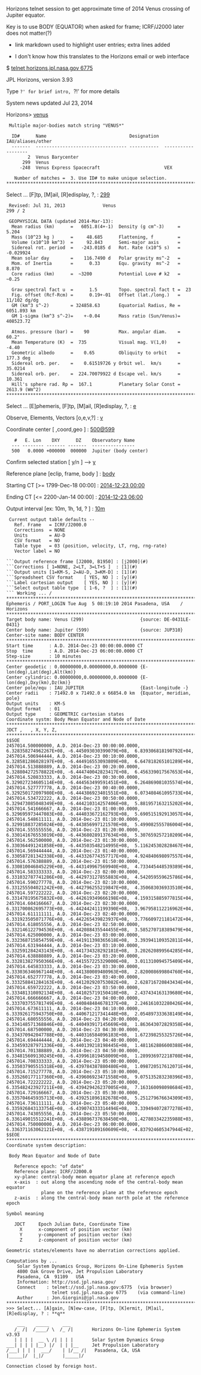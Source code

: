 Horizons telnet session to get approximate time of 2014 Venus crossing of Jupiter equator.

Key is to use BODY (EQUATOR) when asked for frame; ICRF/J2000 later does not matter(?)

- link markdown used to highlight user entries; extra lines added

- I don't know how this translates to the Horizons email or web interface



$ [telnet horizons.jpl.nasa.gov 6775](#)

JPL Horizons, version 3.93 

Type `?' for brief intro, `?!' for more details 

System news updated Jul 23, 2014
 
Horizons> [venus](#)
```*******************************************************************************
 Multiple major-bodies match string "VENUS*"

  ID#      Name                               Designation  IAU/aliases/other   
  -------  ---------------------------------- -----------  ------------------- 
        2  Venus Barycenter                                                     
      299  Venus                                                                
     -248  Venus Express Spacecraft                        VEX                  
 
   Number of matches =  3. Use ID# to make unique selection.
*******************************************************************************
```
Select ... [F]tp, [M]ail, [R]edisplay, ?, <cr>: [299](#)
```*******************************************************************************
 Revised: Jul 31, 2013              Venus                               299 / 2
 
 GEOPHYSICAL DATA (updated 2014-Mar-13):
  Mean radius (km)      =   6051.8(4+-1)  Density (g cm^-3)     =  5.204 
  Mass (10^23 kg )      =     48.685      Flattening, f         =  
  Volume (x10^10 km^3)  =     92.843      Semi-major axis       =  
  Sidereal rot. period  =   -243.0185 d   Rot. Rate (x10^5 s)   = -0.029924 
  Mean solar day        =    116.7490 d   Polar gravity ms^-2   =   
  Mom. of Inertia       =      0.33       Equ. gravity  ms^-2   =  8.870 
  Core radius (km)      =  ~3200          Potential Love # k2   = ~0.25 

  Grav spectral fact u  =      1.5        Topo. spectral fact t =  23       
  Fig. offset (Rcf-Rcm) =      0.19+-01   Offset (lat./long.)   = 11/102 dg/dg 
  GM (km^3 s^-2)        = 324858.63       Equatorial Radius, Re = 6051.893 km 
  GM 1-sigma (km^3 s^-2)=    +-0.04       Mass ratio (Sun/Venus)= 408523.72
  
  Atmos. pressure (bar) =    90           Max. angular diam.    =   60.2" 
  Mean Temperature (K)  =  735            Visual mag. V(1,0)    =   -4.40 
  Geometric albedo      =    0.65         Obliquity to orbit    =  177.3 deg 
  Sidereal orb. per.    =    0.61519726 y Orbit vel.  km/s      =   35.0214 
  Sidereal orb. per.    =  224.70079922 d Escape vel. km/s      =   10.361 
  Hill's sphere rad. Rp =  167.1          Planetary Solar Const = 2613.9 (Wm^2) 
*******************************************************************************
 ```
 Select ... [E]phemeris, [F]tp, [M]ail, [R]edisplay, ?, <cr>: [e](#)
 
 Observe, Elements, Vectors  [o,e,v,?] : [v](#)
 
 Coordinate center [ <id>,coord,geo  ] : [500@599](#)
```
   #   E. Lon    DXY      DZ    Observatory Name
  --- -------- ------- -------  ----------------
  500   0.0000 +000000  000000  Jupiter (body center)
 ```
Confirm selected station    [ y/n ] --> [y](#)

Reference plane [eclip, frame, body ] : [body](#)

Starting CT  [>=   1799-Dec-18 00:00] : [2014-12-23 00:00](#)

Ending   CT  [<=   2200-Jan-14 00:00] : [2014-12-23 06:00](#)  

Output interval [ex: 10m, 1h, 1d, ? ] : [10m](#)
```
 Current output table defaults --
   Ref. Frame   = ICRF/J2000.0
   Corrections  = NONE
   Units        = AU-D
   CSV format   = NO
   Table type   = 03 (position, velocity, LT, rng, rng-rate)
   Vector label = NO
 ```
 ```Accept default output [ cr=(y), n, ?] : [n](#)
 ```Output reference frame [J2000, B1950] : [j2000](#)
 ```Corrections [ 1=NONE, 2=LT, 3=LT+S ]  : [1](#)
 ```Output units [1=KM-S, 2=AU-D, 3=KM-D] : [1](#)
 ```Spreadsheet CSV format    [ YES, NO ] : [y](#)
 ```Label cartesian output    [ YES, NO ] : [y](#)
 ```Select output table type  [ 1-6, ?  ] : [1](#)
``` Working ... /  
*******************************************************************************
Ephemeris / PORT_LOGIN Tue Aug  5 08:19:10 2014 Pasadena, USA    / Horizons    
*******************************************************************************
Target body name: Venus (299)                     {source: DE-0431LE-0431}
Center body name: Jupiter (599)                   {source: JUP310}
Center-site name: BODY CENTER
*******************************************************************************
Start time      : A.D. 2014-Dec-23 00:00:00.0000 CT 
Stop  time      : A.D. 2014-Dec-23 06:00:00.0000 CT 
Step-size       : 10 minutes
*******************************************************************************
Center geodetic : 0.00000000,0.00000000,0.0000000 {E-lon(deg),Lat(deg),Alt(km)}
Center cylindric: 0.00000000,0.00000000,0.0000000 {E-lon(deg),Dxy(km),Dz(km)}
Center pole/equ : IAU_JUPITER                     {East-longitude -}
Center radii    : 71492.0 x 71492.0 x 66854.0 km  {Equator, meridian, pole}    
Output units    : KM-S                                                         
Output format   : 01
Output type     : GEOMETRIC cartesian states
Coordinate systm: Body Mean Equator and Node of Date                           
*******************************************************************************
JDCT ,   , X, Y, Z,
*******************************************************************************
$$SOE
2457014.500000000, A.D. 2014-Dec-23 00:00:00.0000,  6.328358274962267E+08, -6.445093030399079E+08,  6.839306818190792E+04,
2457014.506944444, A.D. 2014-Dec-23 00:10:00.0000,  6.328581286028197E+08, -6.444916553093809E+08,  6.647818265101289E+04,
2457014.513888889, A.D. 2014-Dec-23 00:20:00.0000,  6.328804272578822E+08, -6.444740042823417E+08,  6.456339017567653E+04,
2457014.520833333, A.D. 2014-Dec-23 00:30:00.0000,  6.329027234605114E+08, -6.444563499591451E+08,  6.264869081035574E+04,
2457014.527777778, A.D. 2014-Dec-23 00:40:00.0000,  6.329250172097980E+08, -6.444386923401551E+08,  6.073408461095733E+04,
2457014.534722222, A.D. 2014-Dec-23 00:50:00.0000,  6.329473085048349E+08, -6.444210314257406E+08,  5.881957163215202E+04,
2457014.541666667, A.D. 2014-Dec-23 01:00:00.0000,  6.329695973447083E+08, -6.444033672162793E+08,  5.690515192913057E+04,
2457014.548611111, A.D. 2014-Dec-23 01:10:00.0000,  6.329918837285024E+08, -6.443856997121570E+08,  5.499082555786004E+04,
2457014.555555556, A.D. 2014-Dec-23 01:20:00.0000,  6.330141676553019E+08, -6.443680289137634E+08,  5.307659257210209E+04,
2457014.562500000, A.D. 2014-Dec-23 01:30:00.0000,  6.330364491241858E+08, -6.443503548214995E+08,  5.116245302828467E+04,
2457014.569444444, A.D. 2014-Dec-23 01:40:00.0000,  6.330587281342338E+08, -6.443326774357717E+08,  4.924840698097557E+04,
2457014.576388889, A.D. 2014-Dec-23 01:50:00.0000,  6.330810046845229E+08, -6.443149967569940E+08,  4.733445448539389E+04,
2457014.583333333, A.D. 2014-Dec-23 02:00:00.0000,  6.331032787741286E+08, -6.442973127855883E+08,  4.542059559625786E+04,
2457014.590277778, A.D. 2014-Dec-23 02:10:00.0000,  6.331255504021242E+08, -6.442796255219847E+08,  4.350683036933510E+04,
2457014.597222222, A.D. 2014-Dec-23 02:20:00.0000,  6.331478195675832E+08, -6.442619349666198E+08,  4.159315885977815E+04,
2457014.604166667, A.D. 2014-Dec-23 02:30:00.0000,  6.331700862695773E+08, -6.442442411199390E+08,  3.967958112216962E+04,
2457014.611111111, A.D. 2014-Dec-23 02:40:00.0000,  6.331923505071776E+08, -6.442265439823937E+08,  3.776609721181472E+04,
2457014.618055556, A.D. 2014-Dec-23 02:50:00.0000,  6.332146122794536E+08, -6.442088435544455E+08,  3.585270718389479E+04,
2457014.625000000, A.D. 2014-Dec-23 03:00:00.0000,  6.332368715854759E+08, -6.441911398365618E+08,  3.393941109352811E+04,
2457014.631944444, A.D. 2014-Dec-23 03:10:00.0000,  6.332591284243143E+08, -6.441734328292181E+08,  3.202620899564285E+04,
2457014.638888889, A.D. 2014-Dec-23 03:20:00.0000,  6.332813827950366E+08, -6.441557225329000E+08,  3.011310094575409E+04,
2457014.645833333, A.D. 2014-Dec-23 03:30:00.0000,  6.333036346967144E+08, -6.441380089480963E+08,  2.820008699804760E+04,
2457014.652777778, A.D. 2014-Dec-23 03:40:00.0000,  6.333258841284163E+08, -6.441202920753082E+08,  2.628716720843434E+04,
2457014.659722222, A.D. 2014-Dec-23 03:50:00.0000,  6.333481310892134E+08, -6.441025719150418E+08,  2.437434163139680E+04,
2457014.666666667, A.D. 2014-Dec-23 04:00:00.0000,  6.333703755781749E+08, -6.440848484678137E+08,  2.246161032280426E+04,
2457014.673611111, A.D. 2014-Dec-23 04:10:00.0000,  6.333926175943750E+08, -6.440671217341448E+08,  2.054897333638149E+04,
2457014.680555556, A.D. 2014-Dec-23 04:20:00.0000,  6.334148571368846E+08, -6.440493917145669E+08,  1.863643072829358E+04,
2457014.687500000, A.D. 2014-Dec-23 04:30:00.0000,  6.334370942047788E+08, -6.440316584096183E+08,  1.672398255325726E+04,
2457014.694444444, A.D. 2014-Dec-23 04:40:00.0000,  6.334593287971336E+08, -6.440139218198445E+08,  1.481162886600388E+04,
2457014.701388889, A.D. 2014-Dec-23 04:50:00.0000,  6.334815609130245E+08, -6.439961819458009E+08,  1.289936972218708E+04,
2457014.708333333, A.D. 2014-Dec-23 05:00:00.0000,  6.335037905515318E+08, -6.439784387880480E+08,  1.098720517612071E+04,
2457014.715277778, A.D. 2014-Dec-23 05:10:00.0000,  6.335260177117360E+08, -6.439606923471558E+08,  9.075135283230396E+03,
2457014.722222222, A.D. 2014-Dec-23 05:20:00.0000,  6.335482423927211E+08, -6.439429426237005E+08,  7.163160098098684E+03,
2457014.729166667, A.D. 2014-Dec-23 05:30:00.0000,  6.335704645935713E+08, -6.439251896182678E+08,  5.251279676634309E+03,
2457014.736111111, A.D. 2014-Dec-23 05:40:00.0000,  6.335926843133754E+08, -6.439074333314494E+08,  3.339494072877278E+03,
2457014.743055556, A.D. 2014-Dec-23 05:50:00.0000,  6.336149015512241E+08, -6.438896737638450E+08,  1.427803342235988E+03,
2457014.750000000, A.D. 2014-Dec-23 06:00:00.0000,  6.336371163062121E+08, -6.438719109160609E+08, -4.837924605347944E+02,
$$EOE
*******************************************************************************
Coordinate system description:

  Body Mean Equator and Node of Date

    Reference epoch: "of date"
    Reference plane: ICRF/J2000.0
    xy-plane: central-body mean equator plane at reference epoch
    x-axis  : out along the ascending node of the central-body mean equator
              plane on the reference plane at the reference epoch
    z-axis  : along the central-body mean north pole at the reference epoch

Symbol meaning  

    JDCT     Epoch Julian Date, Coordinate Time
      X      x-component of position vector (km)                               
      Y      y-component of position vector (km)                               
      Z      z-component of position vector (km)                               

Geometric states/elements have no aberration corrections applied.

 Computations by ...
     Solar System Dynamics Group, Horizons On-Line Ephemeris System
     4800 Oak Grove Drive, Jet Propulsion Laboratory
     Pasadena, CA  91109   USA
     Information: http://ssd.jpl.nasa.gov/
     Connect    : telnet://ssd.jpl.nasa.gov:6775  (via browser)
                  telnet ssd.jpl.nasa.gov 6775    (via command-line)
     Author     : Jon.Giorgini@jpl.nasa.gov
*******************************************************************************
 >>> Select... [A]gain, [N]ew-case, [F]tp, [K]ermit, [M]ail, [R]edisplay, ? : **q**
                                                                          
     ___    _____     ___                                                 
    /_ /|  /____/ \  /_ /|       Horizons On-line Ephemeris System v3.93  
    | | | |  __ \ /| | | |       Solar System Dynamics Group              
 ___| | | | |__) |/  | | |__     Jet Propulsion Laboratory                
/___| | | |  ___/    | |/__ /|   Pasadena, CA, USA                        
|_____|/  |_|/       |_____|/                                             
 
Connection closed by foreign host.

